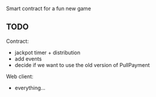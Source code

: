 Smart contract for a fun new game

## TODO
Contract:
- jackpot timer + distribution
- add events
- decide if we want to use the old version of PullPayment

Web client:
- everything...
